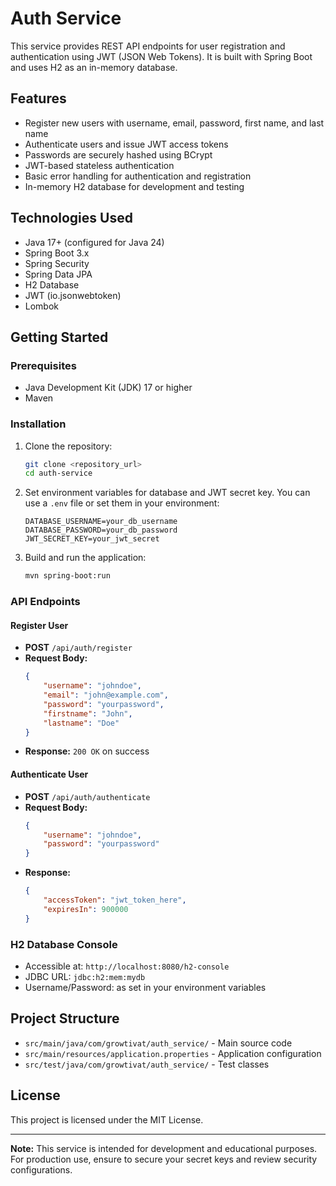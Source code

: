 # Auth Service

This service provides REST API endpoints for user registration and authentication using JWT (JSON Web Tokens). It is built with Spring Boot and uses H2 as an in-memory database.

## Features

-   Register new users with username, email, password, first name, and last name
-   Authenticate users and issue JWT access tokens
-   Passwords are securely hashed using BCrypt
-   JWT-based stateless authentication
-   Basic error handling for authentication and registration
-   In-memory H2 database for development and testing

## Technologies Used

-   Java 17+ (configured for Java 24)
-   Spring Boot 3.x
-   Spring Security
-   Spring Data JPA
-   H2 Database
-   JWT (io.jsonwebtoken)
-   Lombok

## Getting Started

### Prerequisites

-   Java Development Kit (JDK) 17 or higher
-   Maven

### Installation

1. Clone the repository:

    ```sh
    git clone <repository_url>
    cd auth-service
    ```

2. Set environment variables for database and JWT secret key. You can use a `.env` file or set them in your environment:

    ```
    DATABASE_USERNAME=your_db_username
    DATABASE_PASSWORD=your_db_password
    JWT_SECRET_KEY=your_jwt_secret
    ```

3. Build and run the application:
    ```sh
    mvn spring-boot:run
    ```

### API Endpoints

#### Register User

-   **POST** `/api/auth/register`
-   **Request Body:**
    ```json
    {
        "username": "johndoe",
        "email": "john@example.com",
        "password": "yourpassword",
        "firstname": "John",
        "lastname": "Doe"
    }
    ```
-   **Response:** `200 OK` on success

#### Authenticate User

-   **POST** `/api/auth/authenticate`
-   **Request Body:**
    ```json
    {
        "username": "johndoe",
        "password": "yourpassword"
    }
    ```
-   **Response:**
    ```json
    {
        "accessToken": "jwt_token_here",
        "expiresIn": 900000
    }
    ```

### H2 Database Console

-   Accessible at: `http://localhost:8080/h2-console`
-   JDBC URL: `jdbc:h2:mem:mydb`
-   Username/Password: as set in your environment variables

## Project Structure

-   `src/main/java/com/growtivat/auth_service/` - Main source code
-   `src/main/resources/application.properties` - Application configuration
-   `src/test/java/com/growtivat/auth_service/` - Test classes

## License

This project is licensed under the MIT License.

---

**Note:** This service is intended for development and educational purposes. For production use, ensure to secure your secret keys and review security configurations.
